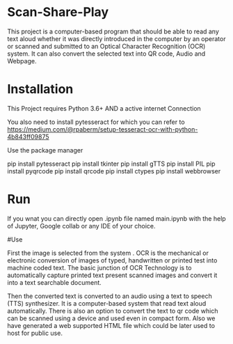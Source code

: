 # Scan-Share-Play
This project is a computer-based program that should be able to read any text aloud whether it was directly introduced in the computer by an operator or scanned and submitted to an Optical Character Recognition (OCR) system. It can also convert the selected text into QR code, Audio and Webpage.

# Installation

This Project requires Python 3.6+ AND a active internet Connection

You also need to install pytesseract for which you can refer to 
https://medium.com/@rpaberm/setup-tesseract-ocr-with-python-4b843ff09875 


Use the package manager

pip install pytesseract
pip install tkinter
pip install gTTS
pip install PIL
pip install pyqrcode
pip install qrcode
pip install ctypes
pip install webbrowser

# Run

If you wnat you can directly open .ipynb file named main.ipynb with the help of Jupyter, Google collab or any IDE of your choice.

#Use

First the image is selected from the system . OCR is the mechanical or electronic conversion of images of typed, handwritten or printed test into machine coded text. The basic junction of OCR Technology is to automatically capture printed text present scanned images and convert it into a text searchable document.

Then the converted text is converted to an audio using a text to speech (TTS) synthesizer. It is a computer-based system that read text aloud automatically.
There is also an option to convert the text to qr code which can be scanned using a device and used even in compact form. Also we have generated a web supported HTML file which could be later used to host for public use.

